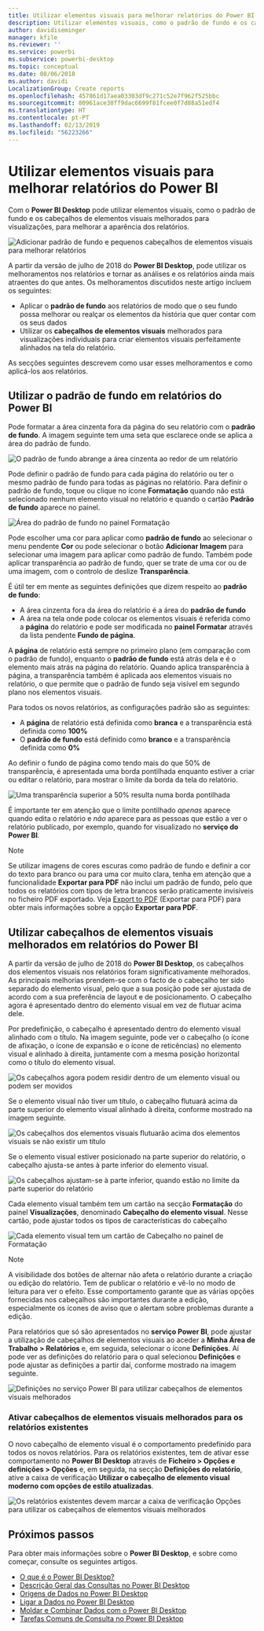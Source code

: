 ```yaml
---
title: Utilizar elementos visuais para melhorar relatórios do Power BI
description: Utilizar elementos visuais, como o padrão de fundo e os cabeçalhos de elementos visuais, para melhorar relatórios
author: davidiseminger
manager: kfile
ms.reviewer: ''
ms.service: powerbi
ms.subservice: powerbi-desktop
ms.topic: conceptual
ms.date: 08/06/2018
ms.author: davidi
LocalizationGroup: Create reports
ms.openlocfilehash: 457861d17aea03303df9c271c52e7f962f525bbc
ms.sourcegitcommit: 80961ace38ff9dac6699f81fcee0f7d88a51edf4
ms.translationtype: HT
ms.contentlocale: pt-PT
ms.lasthandoff: 02/13/2019
ms.locfileid: "56223266"
---
```

# <a name="use-visual-elements-to-enhance-power-bi-reports"></a>Utilizar elementos visuais para melhorar relatórios do Power BI

Com o **Power BI Desktop** pode utilizar elementos visuais, como o padrão de fundo e os cabeçalhos de elementos visuais melhorados para visualizações, para melhorar a aparência dos relatórios.

![Adicionar padrão de fundo e pequenos cabeçalhos de elementos visuais para melhorar relatórios](media/desktop-visual-elements-for-reports/visual-elements-for-reports_01.png)

A partir da versão de julho de 2018 do **Power BI Desktop**, pode utilizar os melhoramentos nos relatórios e tornar as análises e os relatórios ainda mais atraentes do que antes. Os melhoramentos discutidos neste artigo incluem os seguintes: 

* Aplicar o **padrão de fundo** aos relatórios de modo que o seu fundo possa melhorar ou realçar os elementos da história que quer contar com os seus dados
* Utilizar os **cabeçalhos de elementos visuais** melhorados para visualizações individuais para criar elementos visuais perfeitamente alinhados na tela do relatório. 

As secções seguintes descrevem como usar esses melhoramentos e como aplicá-los aos relatórios.

## <a name="using-wallpaper-in-power-bi-reports"></a>Utilizar o padrão de fundo em relatórios do Power BI

Pode formatar a área cinzenta fora da página do seu relatório com o **padrão de fundo**. A imagem seguinte tem uma seta que esclarece onde se aplica a área do padrão de fundo. 

![O padrão de fundo abrange a área cinzenta ao redor de um relatório](media/desktop-visual-elements-for-reports/visual-elements-for-reports_02.png)

Pode definir o padrão de fundo para cada página do relatório ou ter o mesmo padrão de fundo para todas as páginas no relatório. Para definir o padrão de fundo, toque ou clique no ícone **Formatação** quando não está selecionado nenhum elemento visual no relatório e quando o cartão **Padrão de fundo** aparece no painel.

![Área do padrão de fundo no painel Formatação](media/desktop-visual-elements-for-reports/visual-elements-for-reports_03.png)

Pode escolher uma cor para aplicar como **padrão de fundo** ao selecionar o menu pendente **Cor** ou pode selecionar o botão **Adicionar Imagem** para selecionar uma imagem para aplicar como padrão de fundo. Também pode aplicar transparência ao padrão de fundo, quer se trate de uma cor ou de uma imagem, com o controlo de deslize **Transparência**.

É útil ter em mente as seguintes definições que dizem respeito ao **padrão de fundo**:

* A área cinzenta fora da área do relatório é a área do **padrão de fundo**
* A área na tela onde pode colocar os elementos visuais é referida como a **página** do relatório e pode ser modificada no **painel Formatar** através da lista pendente **Fundo de página**.

A **página** de relatório está sempre no primeiro plano (em comparação com o padrão de fundo), enquanto o **padrão de fundo** está atrás dela e é o elemento mais atrás na página do relatório. Quando aplica transparência à página, a transparência também é aplicada aos elementos visuais no relatório, o que permite que o padrão de fundo seja visível em segundo plano nos elementos visuais.

Para todos os novos relatórios, as configurações padrão são as seguintes:

* A **página** de relatório está definida como **branca** e a transparência está definida como **100%**
* O **padrão de fundo** está definido como **branco** e a transparência definida como **0%**

Ao definir o fundo de página como tendo mais do que 50% de transparência, é apresentada uma borda pontilhada enquanto estiver a criar ou editar o relatório, para mostrar o limite da borda da tela do relatório. 

![Uma transparência superior a 50% resulta numa borda pontilhada](media/desktop-visual-elements-for-reports/visual-elements-for-reports_04.png)

É importante ter em atenção que o limite pontilhado *apenas* aparece quando edita o relatório e *não* aparece para as pessoas que estão a ver o relatório publicado, por exemplo, quando for visualizado no **serviço do Power BI**.

> [!NOTE]
> Se utilizar imagens de cores escuras como padrão de fundo e definir a cor do texto para branco ou para uma cor muito clara, tenha em atenção que a funcionalidade **Exportar para PDF** não inclui um padrão de fundo, pelo que todos os relatórios com tipos de letra brancos serão praticamente invisíveis no ficheiro PDF exportado. Veja [Export to PDF](desktop-export-to-pdf.md) (Exportar para PDF) para obter mais informações sobre a opção **Exportar para PDF**.


## <a name="using-improved-visual-headers-in-power-bi-reports"></a>Utilizar cabeçalhos de elementos visuais melhorados em relatórios do Power BI

A partir da versão de julho de 2018 do **Power BI Desktop**, os cabeçalhos dos elementos visuais nos relatórios foram significativamente melhorados. As principais melhorias prendem-se com o facto de o cabeçalho ter sido separado do elemento visual, pelo que a sua posição pode ser ajustada de acordo com a sua preferência de layout e de posicionamento. O cabeçalho agora é apresentado dentro do elemento visual em vez de flutuar acima dele. 

Por predefinição, o cabeçalho é apresentado dentro do elemento visual alinhado com o título. Na imagem seguinte, pode ver o cabeçalho (o ícone de afixação, o ícone de expansão e o ícone de reticências) no elemento visual e alinhado à direita, juntamente com a mesma posição horizontal como o título do elemento visual.

![Os cabeçalhos agora podem residir dentro de um elemento visual ou podem ser movidos](media/desktop-visual-elements-for-reports/visual-elements-for-reports_05.png)

Se o elemento visual não tiver um título, o cabeçalho flutuará acima da parte superior do elemento visual alinhado à direita, conforme mostrado na imagem seguinte. 

![Os cabeçalhos dos elementos visuais flutuarão acima dos elementos visuais se não existir um título](media/desktop-visual-elements-for-reports/visual-elements-for-reports_07.png)

Se o elemento visual estiver posicionado na parte superior do relatório, o cabeçalho ajusta-se antes à parte inferior do elemento visual. 

![Os cabeçalhos ajustam-se à parte inferior, quando estão no limite da parte superior do relatório](media/desktop-visual-elements-for-reports/visual-elements-for-reports_08.png)

Cada elemento visual também tem um cartão na secção **Formatação** do painel **Visualizações**, denominado **Cabeçalho do elemento visual**. Nesse cartão, pode ajustar todos os tipos de características do cabeçalho

![Cada elemento visual tem um cartão de Cabeçalho no painel de Formatação](media/desktop-visual-elements-for-reports/visual-elements-for-reports_09.png)

> [!NOTE]
> A visibilidade dos botões de alternar não afeta o relatório durante a criação ou edição do relatório. Tem de publicar o relatório e vê-lo no modo de leitura para ver o efeito. Esse comportamento garante que as várias opções fornecidas nos cabeçalhos são importantes durante a edição, especialmente os ícones de aviso que o alertam sobre problemas durante a edição.

Para relatórios que só são apresentados no **serviço Power BI**, pode ajustar a utilização de cabeçalhos de elementos visuais ao aceder a **Minha Área de Trabalho > Relatórios** e, em seguida, selecionar o ícone **Definições**. Aí pode ver as definições do relatório para o qual selecionou **Definições** e pode ajustar as definições a partir daí, conforme mostrado na imagem seguinte.

![Definições no serviço Power BI para utilizar cabeçalhos de elementos visuais melhorados](media/desktop-visual-elements-for-reports/visual-elements-for-reports_10.png)

### <a name="enabling-improved-visual-headers-for-existing-reports"></a>Ativar cabeçalhos de elementos visuais melhorados para os relatórios existentes

O novo cabeçalho de elemento visual é o comportamento predefinido para todos os novos relatórios. Para os relatórios existentes, tem de ativar esse comportamento no **Power BI Desktop** através de **Ficheiro > Opções e definições > Opções** e, em seguida, na secção **Definições do relatório**, ative a caixa de verificação **Utilizar o cabeçalho de elemento visual moderno com opções de estilo atualizadas**.

![Os relatórios existentes devem marcar a caixa de verificação Opções para utilizar os cabeçalhos de elementos visuais melhorados](media/desktop-visual-elements-for-reports/visual-elements-for-reports_06.png)


## <a name="next-steps"></a>Próximos passos
Para obter mais informações sobre o **Power BI Desktop**, e sobre como começar, consulte os seguintes artigos.

* [O que é o Power BI Desktop?](desktop-what-is-desktop.md)
* [Descrição Geral das Consultas no Power BI Desktop](desktop-query-overview.md)
* [Origens de Dados no Power BI Desktop](desktop-data-sources.md)
* [Ligar a Dados no Power BI Desktop](desktop-connect-to-data.md)
* [Moldar e Combinar Dados com o Power BI Desktop](desktop-shape-and-combine-data.md)
* [Tarefas Comuns de Consulta no Power BI Desktop](desktop-common-query-tasks.md)   

